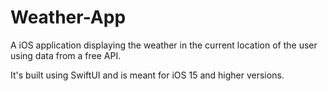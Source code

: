 # Weather-App
A iOS application displaying the weather in the current location of the user using data from a free API.

It's built using SwiftUI and is meant for iOS 15 and higher versions.
